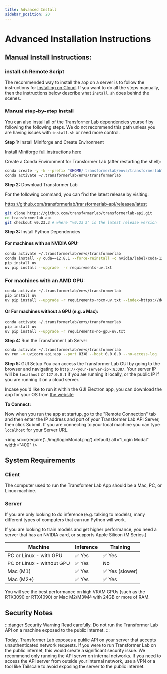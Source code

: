 ```yaml
---
title: Advanced Install
sidebar_position: 20
---
```


# Advanced Installation Instructions

## Manual Install Instructions:

### install.sh Remote Script

The recommended way to install the app on a server is to follow the instructions for [Installing on Cloud](./install-on-cloud.md). If you want to do all the steps manually, then the instructions below describe what `install.sh` does behind the scenes.

### Manual step-by-step Install

You can also install all of the Transformer Lab dependencies yourself by following the following steps. We do not recommend this path unless you are having issues with `install.sh` or need more control.

**Step 1:** Install Miniforge and Create Environment

Install Miniforge [full instructions here](https://github.com/conda-forge/miniforge?tab=readme-ov-file#install)

Create a Conda Environment for Transformer Lab (after restarting the shell):

```bash
conda create -y -k --prefix "$HOME/.transformerlab/envs/transformerlab" python=3.11
conda activate ~/.transformerlab/envs/transformerlab
```

**Step 2:** Download Transformer Lab

For the following command, you can find the latest release by visiting:

https://github.com/transformerlab/transformerlab-api/releases/latest

```bash
git clone https://github.com/transformerlab/transformerlab-api.git
cd transformerlab-api
git checkout v0.23.3 # where "v0.23.3" is the latest release version
```

**Step 3:** Install Python Dependencies

#### For machines with an NVIDIA GPU:

```bash
conda activate ~/.transformerlab/envs/transformerlab
conda install -y cuda==12.8.1 --force-reinstall -c nvidia/label/cuda-12.8.1 # only if you have an NVIDIA GPU
pip install uv
uv pip install --upgrade  -r requirements-uv.txt
```

### For machines with an AMD GPU:

```bash 
conda activate ~/.transformerlab/envs/transformerlab
pip install uv
uv pip install --upgrade -r requirements-rocm-uv.txt --index=https://download.pytorch.org/whl/rocm6.4 --index-strategy unsafe-best-match # assuming you have rocm installed on your system
```

#### Or For machines without a GPU (e.g. a Mac):

```bash
conda activate ~/.transformerlab/envs/transformerlab
pip install uv
uv pip install --upgrade -r requirements-no-gpu-uv.txt
```

**Step 4:** Run the Transformer Lab Server

```bash
conda activate ~/.transformerlab/envs/transformerlab
uv run -v uvicorn api:app --port 8338 --host 0.0.0.0 --no-access-log
```

**Step 5:** GUI Setup
You can access the Transformer Lab GUI by going to the browser and navigating to `http://<your-server-ip>:8338/`.
Your server IP will be `localhost` or `127.0.0.1` if you are running it locally, or the public IP if you are running it on a cloud server.

Incase you'd like to run it within the GUI Electron app, you can download the app for your OS from [the website](https://transformerlab.ai/docs/download)

**To Connect:**

Now when you run the app at startup, go to the "Remote Connection" tab and then enter the IP address and port of your Transformer Lab API Server, then click Submit. If you are connecting to your local machine you can type `localhost` for your Server URL.

<img
src={require('../img/loginModal.png').default}
alt="Login Modal"
width="400"
/>

## System Requirements

### Client

The computer used to run the Transformer Lab App should be a Mac, PC, or Linux machine.

### Server

If you are only looking to do inference (e.g. talking to models), many different types of computers that can run Python will work.

If you are looking to train models and get higher performance, you need a server that has an NVIDIA card, or supports Apple Silicon (M Series.)

| Machine                   | Inference | Training        |
| ------------------------- | --------- | --------------- |
| PC or Linux - with GPU    | ✅ Yes    | ✅ Yes          |
| PC or Linux - without GPU | ✅ Yes    | No              |
| Mac (M1)                  | ✅ Yes    | ✅ Yes (slower) |
| Mac (M2+)                 | ✅ Yes    | ✅ Yes          |

You will see the best performance on high VRAM GPUs (such as the RTX3090 or RTX4090) or Mac M2/M3/M4 with 24GB or more of RAM.

## Security Notes

:::danger Security Warning
Read carefully. Do not run the Transformer Lab API on a machine exposed to the public Internet.
:::

Today, Transformer Lab exposes a public API on your server that accepts unauthenticated network requests. If you were to run Transformer Lab on the public internet, this would create a significant security issue. We recommend only running the API server on internal networks. If you need to access the API server from outside your internal network, use a VPN or a tool like Tailscale to avoid exposing the server to the public internet.
